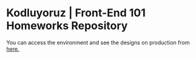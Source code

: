 # Kodluyoruz | Front-End 101 Homeworks Repository

You can access the environment and see the designs on production from <a href="https://efefurkankarakaya.github.io/kodluyoruz-front-end-101">here.</a>